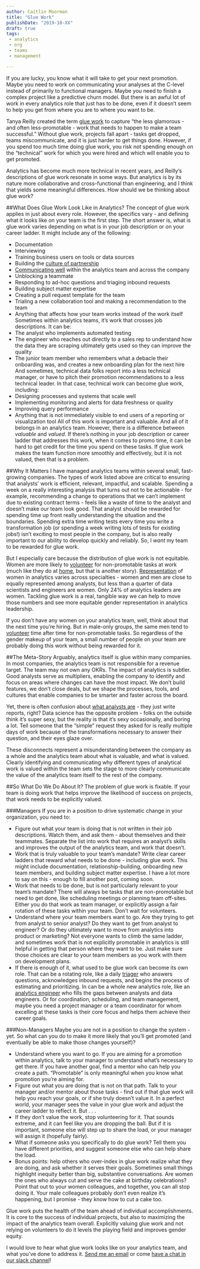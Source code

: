 ```yaml
---
author: Caitlin Moorman
title: "Glue Work"
publishDate: "2019-10-XX"
draft: true
tags:
 - analytics
 - org
 - teams
 - management

---
```


If you are lucky, you know what it will take to get your next promotion. Maybe you need to work on communicating your analyses at the C-level instead of primarily to functional managers. Maybe you need to finish a complex project like a predictive churn model. But there is an awful lot of work in every analytics role that just has to be done, even if it doesn’t seem to help you get from where you are to where you want to be.

Tanya Reilly created the term [glue work](https://noidea.dog/glue) to capture “the less glamorous - and often less-promotable - work that needs to happen to make a team successful.” Without glue work, projects fall apart - tasks get dropped, teams miscommunicate, and it is just harder to get things done. However, if you spend too much time doing glue work, you risk not spending enough on the “technical” work for which you were hired and which will enable you to get promoted.

Analytics has become much more technical in recent years, and Reilly’s descriptions of glue work resonate in some ways. But analytics is by its nature more collaborative and cross-functional than engineering, and I think that yields some meaningful differences. How should we be thinking about glue work?

##What Does Glue Work Look Like in Analytics?
The concept of glue work applies in just about every role. However, the specifics vary - and defining what it looks like on your team is the first step. The short answer is, what is glue work varies depending on what is in your job description or on your career ladder. It might include any of the following:
- Documentation
- Interviewing
- Training business users on tools or data sources
- Building the [culture of partnership](https://www.locallyoptimistic.com/post/culture_of_partnership/)
- [Communicating well](https://www.locallyoptimistic.com/post/bad_communication/) within the analytics team and across the company
- Unblocking a teammate
- Responding to ad-hoc questions and triaging inbound requests
- Building subject matter expertise
- Creating a pull request template for the team
- Trialing a new collaboration tool and making a recommendation to the team
- Anything that affects how your team works instead of the work itself
Sometimes within analytics teams, it’s work that crosses job descriptions. It can be:
- The analyst who implements automated testing
- The engineer who reaches out directly to a sales rep to understand how the data they are scraping ultimately gets used so they can improve the quality
- The junior team member who remembers what a debacle their onboarding was, and creates a new onboarding plan for the next hire
And sometimes, technical data folks report into a less technical manager, or have to pitch their promotion recommendations to a less technical leader. In that case, technical work can become glue work, including:
- Designing processes and systems that scale well
- Implementing monitoring and alerts for data freshness or quality
- Improving query performance
- Anything that is not immediately visible to end users of a reporting or visualization tool
All of this work is important and valuable. And all of it belongs in an analytics team. However, there is a difference between *valuable* and *valued*. If there’s nothing in your job description or career ladder that addresses this work, when it comes to promo time, it can be hard to get credit for the time you spend on these tasks.  If glue work makes the team function more smoothly and effectively, but it is not valued, then that is a problem.

##Why It Matters
I have managed analytics teams within several small, fast-growing companies. The types of work listed above are critical to ensuring that analysts' work is efficient, relevant, impactful, and scalable. Spending a week on a really interesting analysis that turns out not to be actionable - for example, recommending a change to operations that we can’t implement due to existing contract terms - feels like a waste of time to the analyst and doesn’t make our team look good. That analyst should be rewarded for spending time up front really understanding the situation and the boundaries. Spending extra time writing tests every time you write a transformation job (or spending a week writing lots of tests for existing jobs!) isn’t exciting to most people in the company, but is also really important to our ability to develop quickly and reliably. So, I *want* my team to be rewarded for glue work.

But I especially care because the distribution of glue work is not equitable. Women are more likely to [volunteer](https://hbr.org/2018/07/why-women-volunteer-for-tasks-that-dont-lead-to-promotions) for non-promotable tasks at work (much like they do at [home](https://www.bls.gov/tus/charts/household.htm), but that is another story). [Representation](https://drive.google.com/file/d/1gB74e9bnlFycOwnfFI2GgCM0uuWnN9Tr/view?usp=sharing) of women in analytics varies across specialties - women and men are close to equally represented among analysts, but less than a quarter of data scientists and engineers are women. Only 24% of analytics leaders are women. Tackling glue work is a real, tangible way we can help to move those numbers and see more equitable gender representation in analytics leadership.

If you don’t have any women on your analytics team, well, think about that the next time you’re hiring. But in male-only groups, the same men tend to [volunteer](https://hbr.org/2018/07/why-women-volunteer-for-tasks-that-dont-lead-to-promotions) time after time for non-promotable tasks. So regardless of the gender makeup of your team, a small number of people on your team are probably doing this work without being rewarded for it.

##The Meta-Story
Arguably, analytics itself is glue within many companies. In most companies, the analytics team is not responsible for a revenue target. The team may not own any OKRs. The impact of analytics is subtler. Good analysts serve as multipliers, enabling the company to identify and focus on areas where changes can have the most impact. We don’t build features, we don’t close deals, but we shape the processes, tools, and cultures that enable companies to be smarter and faster across the board.

Yet, there is often confusion about [what analysts are](https://hbr.org/2018/12/what-great-data-analysts-do-and-why-every-organization-needs-them) - they just write reports, right? Data science has the opposite problem - folks on the outside think it’s super sexy, but the reality is that it’s sexy occasionally, and boring a lot. Tell someone that the “simple” request they asked for is really multiple days of work because of the transformations necessary to answer their question, and their eyes glaze over.

These disconnects represent a misunderstanding between the company as a whole and the analytics team about what is valuable, and what is valued. Clearly identifying and communicating why different types of analytical work is valued within the team sets the stage to more clearly communicate the value of the analytics team itself to the rest of the company.

##So What Do We Do About It?
The problem of glue work is fixable. If your team is doing work that helps improve the likelihood of success on projects, that work needs to be explicitly valued.

###Managers
If you are in a position to drive systematic change in your organization, you need to:
- Figure out what your team is doing that is not written in their job descriptions. Watch them, and ask them - about themselves and their teammates. Separate the list into work that requires an analyst’s skills and improves the output of the analytics team, and work that doesn’t.
- Work that is truly valuable to your team’s mandate? Write clear career ladders that reward what needs to be done - including glue work. This might include documentation, relationship-building, onboarding new team members, and building subject matter expertise. I have a lot more to say on this - enough to fill another post, coming soon.
- Work that needs to be done, but is not particularly relevant to your team’s mandate? There will always be tasks that are non-promotable but need to get done, like scheduling meetings or planning team off-sites. Either you do that work as team manager, or explicitly assign a fair rotation of these tasks within your team. Don’t wait for volunteers.
- Understand where your team members want to go. Are they trying to get from analyst to senior analyst? Do they want to get from analyst to engineer? Or do they ultimately want to move from analytics into product or marketing? Not everyone wants to climb the same ladder, and sometimes work that is not explicitly promotable in analytics is still helpful in getting that person where they want to be. Just make sure those choices are clear to your team members as you work with them on development plans.
- If there is enough of it, what used to be glue work can become its own role. That can be a rotating role, like a daily [triager](https://about.gitlab.com/handbook/business-ops/data-team/#triager) who answers questions, acknowledges inbound requests, and begins the process of estimating and prioritizing. In can be a whole new analytics role, like an [analytics engineer](https://www.locallyoptimistic.com/post/analytics-engineer/) who fills the gaps between analysts and data engineers. Or for coordination, scheduling, and team management, maybe you need a project manager or a team coordinator for whom excelling at these tasks is their core focus and helps them achieve their career goals.

###Non-Managers
Maybe you are not in a position to change the system - yet. So what can you do to make it more likely that you’ll get promoted (and eventually be able to make those changes yourself)?
- Understand where you want to go. If you are aiming for a promotion within analytics, talk to your manager to understand what’s necessary to get there. If you have another goal, find a mentor who can help you create a path. “Promotable” is only meaningful when you know what promotion you’re aiming for.
- Figure out what you are doing that is not on that path. Talk to your manager and/or mentor about those tasks - find out if that glue work will help you reach your goals, or if she truly doesn’t value it. In a perfect world, your manager sees the value in your glue work and adjust the career ladder to reflect it. But . . .
- If they don’t value the work, stop volunteering for it. That sounds extreme, and it can feel like you are dropping the ball. But if it is important, someone else will step up to share the load, or your manager will assign it (hopefully fairly).
- What if someone asks you specifically to do glue work? Tell them you have different priorities, and suggest someone else who can help share the load.
- Bonus points: help others who over-index in glue work realize what they are doing, and ask whether it serves their goals. Sometimes small things highlight inequity better than big, substantive conversations. Are women the ones who always cut and serve the cake at birthday celebrations? Point that out to your women colleagues, and together, you can all stop doing it. Your male colleagues probably don’t even realize it’s happening, but I promise - they know how to cut a cake too. 

Glue work puts the health of the team ahead of individual accomplishments. It is core to the success of individual projects, but also to maximizing the impact of the analytics team overall. Explicitly valuing glue work and not relying on volunteers to do it levels the playing field and improves gender equity.

I would love to hear what glue work looks like on your analytics team, and what you’ve done to address it. [Send me an email](mailto:caitlinmoorman@gmail.com) or come [have a chat in our slack channel](https://www.locallyoptimistic.com/community/)!
